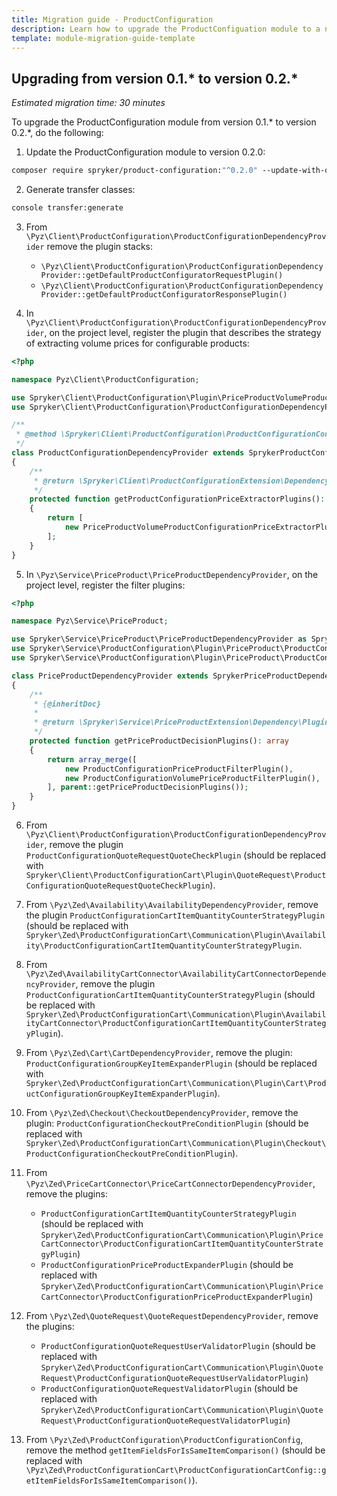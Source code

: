 ```yaml
---
title: Migration guide - ProductConfiguration
description: Learn how to upgrade the ProductConfiguation module to a newer version.
template: module-migration-guide-template
---
```


## Upgrading from version 0.1.* to version 0.2.* 

*Estimated migration time: 30 minutes*

To upgrade the ProductConfiguration module from version 0.1.* to version 0.2.*, do the following:

1. Update the ProductConfiguration module to version 0.2.0:

```bash
composer require spryker/product-configuration:"^0.2.0" --update-with-dependencies
```

2. Generate transfer classes:

```bash
console transfer:generate
```
3. From `\Pyz\Client\ProductConfiguration\ProductConfigurationDependencyProvider` remove the plugin stacks:
   - `\Pyz\Client\ProductConfiguration\ProductConfigurationDependencyProvider::getDefaultProductConfiguratorRequestPlugin()`
   - `\Pyz\Client\ProductConfiguration\ProductConfigurationDependencyProvider::getDefaultProductConfiguratorResponsePlugin()`

4. In `\Pyz\Client\ProductConfiguration\ProductConfigurationDependencyProvider`, on the project level, register the plugin that describes the strategy of extracting volume prices for configurable products:

```php
<?php

namespace Pyz\Client\ProductConfiguration;

use Spryker\Client\ProductConfiguration\Plugin\PriceProductVolumeProductConfigurationPriceExtractorPlugin;
use Spryker\Client\ProductConfiguration\ProductConfigurationDependencyProvider as SprykerProductConfigurationDependencyProvider;

/**
 * @method \Spryker\Client\ProductConfiguration\ProductConfigurationConfig getConfig()
 */
class ProductConfigurationDependencyProvider extends SprykerProductConfigurationDependencyProvider
{
    /**
     * @return \Spryker\Client\ProductConfigurationExtension\Dependency\Plugin\ProductConfigurationPriceExtractorPluginInterface[]
     */
    protected function getProductConfigurationPriceExtractorPlugins(): array
    {
        return [
            new PriceProductVolumeProductConfigurationPriceExtractorPlugin(),
        ];
    }
}
```
5. In `\Pyz\Service\PriceProduct\PriceProductDependencyProvider`, on the project level, register the filter plugins:

```php
<?php

namespace Pyz\Service\PriceProduct;

use Spryker\Service\PriceProduct\PriceProductDependencyProvider as SprykerPriceProductDependencyProvider;
use Spryker\Service\ProductConfiguration\Plugin\PriceProduct\ProductConfigurationPriceProductFilterPlugin;
use Spryker\Service\ProductConfiguration\Plugin\PriceProduct\ProductConfigurationVolumePriceProductFilterPlugin;

class PriceProductDependencyProvider extends SprykerPriceProductDependencyProvider
{
    /**
     * {@inheritDoc}
     *
     * @return \Spryker\Service\PriceProductExtension\Dependency\Plugin\PriceProductFilterPluginInterface[]
     */
    protected function getPriceProductDecisionPlugins(): array
    {
        return array_merge([
            new ProductConfigurationPriceProductFilterPlugin(),
            new ProductConfigurationVolumePriceProductFilterPlugin(),
        ], parent::getPriceProductDecisionPlugins());
    }
}
```
6. From `\Pyz\Client\ProductConfiguration\ProductConfigurationDependencyProvider`, remove the plugin `ProductConfigurationQuoteRequestQuoteCheckPlugin` (should be replaced with `Spryker\Client\ProductConfigurationCart\Plugin\QuoteRequest\ProductConfigurationQuoteRequestQuoteCheckPlugin`).
7. From `\Pyz\Zed\Availability\AvailabilityDependencyProvider`, remove the plugin `ProductConfigurationCartItemQuantityCounterStrategyPlugin` (should be replaced with `Spryker\Zed\ProductConfigurationCart\Communication\Plugin\Availability\ProductConfigurationCartItemQuantityCounterStrategyPlugin`.
8. From `\Pyz\Zed\AvailabilityCartConnector\AvailabilityCartConnectorDependencyProvider`, remove the plugin `ProductConfigurationCartItemQuantityCounterStrategyPlugin` (should be replaced with `Spryker\Zed\ProductConfigurationCart\Communication\Plugin\AvailabilityCartConnector\ProductConfigurationCartItemQuantityCounterStrategyPlugin`).
9. From `\Pyz\Zed\Cart\CartDependencyProvider`, remove the plugin: `ProductConfigurationGroupKeyItemExpanderPlugin` (should be replaced with `Spryker\Zed\ProductConfigurationCart\Communication\Plugin\Cart\ProductConfigurationGroupKeyItemExpanderPlugin`).
10. From `\Pyz\Zed\Checkout\CheckoutDependencyProvider`, remove the plugin: `ProductConfigurationCheckoutPreConditionPlugin` (should be replaced with `Spryker\Zed\ProductConfigurationCart\Communication\Plugin\Checkout\ProductConfigurationCheckoutPreConditionPlugin`).
11. From `\Pyz\Zed\PriceCartConnector\PriceCartConnectorDependencyProvider`, remove the plugins:

    - `ProductConfigurationCartItemQuantityCounterStrategyPlugin` (should be replaced with `Spryker\Zed\ProductConfigurationCart\Communication\Plugin\PriceCartConnector\ProductConfigurationCartItemQuantityCounterStrategyPlugin`)
    - `ProductConfigurationPriceProductExpanderPlugin` (should be replaced with `Spryker\Zed\ProductConfigurationCart\Communication\Plugin\PriceCartConnector\ProductConfigurationPriceProductExpanderPlugin`)

12. From `\Pyz\Zed\QuoteRequest\QuoteRequestDependencyProvider`, remove the plugins: 

    - `ProductConfigurationQuoteRequestUserValidatorPlugin` (should be replaced with `Spryker\Zed\ProductConfigurationCart\Communication\Plugin\QuoteRequest\ProductConfigurationQuoteRequestUserValidatorPlugin`)
    - `ProductConfigurationQuoteRequestValidatorPlugin` (should be replaced with `Spryker\Zed\ProductConfigurationCart\Communication\Plugin\QuoteRequest\ProductConfigurationQuoteRequestValidatorPlugin`)

13. From `\Pyz\Zed\ProductConfiguration\ProductConfigurationConfig`, remove the method `getItemFieldsForIsSameItemComparison()` (should be replaced with `\Pyz\Zed\ProductConfigurationCart\ProductConfigurationCartConfig::getItemFieldsForIsSameItemComparison()`).